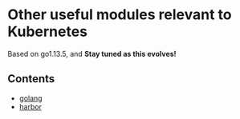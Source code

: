 Other useful modules relevant to Kubernetes
===========================================

Based on go1.13.5, and **Stay tuned as this evolves!**

## Contents

* [golang](golang/README.md)
* [harbor](harbor/README.md)

